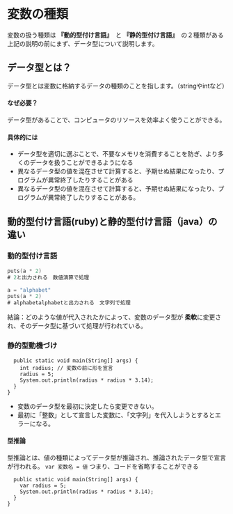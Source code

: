 # 変数の種類

変数の扱う種類は **『動的型付け言語』**　と **『静的型付け言語』**　の２種類がある
上記の説明の前にまず、データ型について説明します。

## データ型とは？
データ型とは変数に格納するデータの種類のことを指します。（stringやintなど）
#### なぜ必要？
データ型があることで、コンピュータのリソースを効率よく使うことができる。
#### 具体的には
- データ型を適切に選ぶことで、不要なメモリを消費することを防ぎ、より多くのデータを扱うことができるようになる
- 異なるデータ型の値を混在させて計算すると、予期せぬ結果になったり、プログラムが異常終了したりすることがある
- 異なるデータ型の値を混在させて計算すると、予期せぬ結果になったり、プログラムが異常終了したりすることがある。
  
  
## 動的型付け言語(ruby)と静的型付け言語（java）の違い
### 動的型付け言語
``` a = 1
puts(a * 2)
# 2と出力される　数値演算で処理

a = "alphabet"
puts(a * 2)
# alphabetalphabetと出力される　文字列で処理
```
結論：どのような値が代入されたかによって、変数のデータ型が **柔軟**に変更され、そのデータ型に基づいて処理が行われている。


### 静的型動機づけ
```class Main {
  public static void main(String[] args) {
    int radius; // 変数の前に形を宣言
    radius = 5;
    System.out.println(radius * radius * 3.14);
  }
}
```
- 変数のデータ型を最初に決定したら変更できない。  
- 最初に「整数」として宣言した変数に、「文字列」を代入しようとするとエラーになる。


#### 型推論　
型推論とは、値の種類によってデータ型が推論され、推論されたデータ型で宣言が行われる。
```var 変数名 = 値```
つまり、コードを省略することができる

```class Main {
  public static void main(String[] args) {
    var radius = 5;
    System.out.println(radius * radius * 3.14);
  }
}
```

